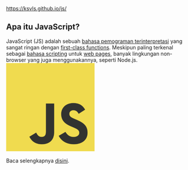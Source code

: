 https://ksvls.github.io/js/
## Apa itu JavaScript?

JavaScript (JS) adalah sebuah [bahasa pemograman terinterpretasi](https://en.wikipedia.org/wiki/Interpreted_language) yang sangat ringan dengan [first-class functions](https://en.wikipedia.org/wiki/First-class_function). Meskipun paling terkenal sebagai [bahasa scripting](https://en.wikipedia.org/wiki/Scripting_language) untuk [web pages](https://en.wikipedia.org/wiki/Web_page), banyak lingkungan non-browser yang juga menggunakannya, seperti Node.js.
![JS Logo](https://raw.githubusercontent.com/ksvls/js/gh-pages/img/240px-JavaScript-logo.png)

Baca selengkapnya [disini](https://ksvls.github.io/js/).
